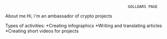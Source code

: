                                                           GOLLDARS PAGE
About me
Hi, i'm an ambassador of crypto projects

Types of activities:
*Creating infographics
*Writing and translating articles
*Creating short videos for projects
